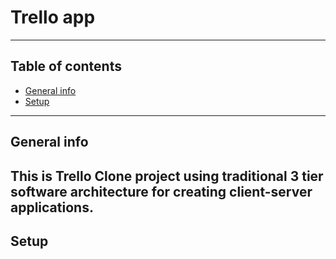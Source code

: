 # Trello app

---

## Table of contents
* [General info](#general-info)
* [Setup](#setup)
---

## General info
This is Trello Clone project using  traditional 3 tier software architecture
for creating client-server applications.
---
## Setup 



